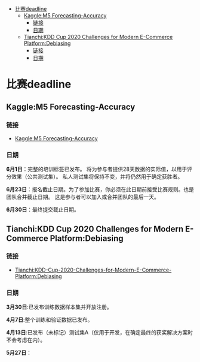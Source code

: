 <!-- TOC -->

- [比赛deadline](#比赛deadline)
  - [Kaggle:M5 Forecasting-Accuracy](#kagglem5-forecasting-accuracy)
    - [链接](#链接)
    - [日期](#日期)
  - [Tianchi:KDD Cup 2020 Challenges for Modern E-Commerce Platform:Debiasing](#tianchikdd-cup-2020-challenges-for-modern-e-commerce-platformdebiasing)
    - [链接](#链接-1)
    - [日期](#日期-1)

<!-- /TOC -->
# 比赛deadline
## Kaggle:M5 Forecasting-Accuracy
### 链接
- [Kaggle:M5 Forecasting-Accuracy](https://www.kaggle.com/c/m5-forecasting-accuracy)
### 日期
**6月1日**：完整的培训标签已发布。 将为参与者提供28天数据的实际值，以用于评分效果（公共测试集）。 私人测试集将保持不变，并将仍然用于确定获胜者。

**6月23日**：报名截止日期。为了参加比赛，你必须在此日期前接受比赛规则。也是团队合并截止日期。 这是参与者可以加入或合并团队的最后一天。

**6月30日**：最终提交截止日期。

## Tianchi:KDD Cup 2020 Challenges for Modern E-Commerce Platform:Debiasing
### 链接
- [Tianchi:KDD-Cup-2020-Challenges-for-Modern-E-Commerce-Platform:Debiasing](https://tianchi.aliyun.com/competition/entrance/231785/introduction)
### 日期
**3月30日**:已发布训练数据样本集并开放注册。

**4月7日**:整个训练和验证数据已发布。

**4月13日**:已发布（未标记）测试集A（仅用于开发，在确定最终的获奖解决方案时不会考虑在内）。

**5月27日**：